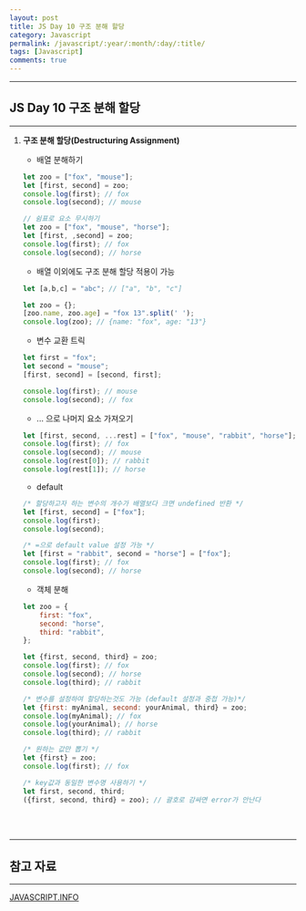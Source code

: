 ```yaml
---
layout: post
title: JS Day 10 구조 분해 할당
category: Javascript
permalink: /javascript/:year/:month/:day/:title/
tags: [Javascript]
comments: true
---
```


---

## JS Day 10 구조 분해 할당

---

1. **구조 분해 할당(Destructuring Assignment)**

   * 배열 분해하기

   ```javascript
   let zoo = ["fox", "mouse"];
   let [first, second] = zoo;
   console.log(first); // fox
   console.log(second); // mouse
   
   // 쉼표로 요소 무시하기
   let zoo = ["fox", "mouse", "horse"];
   let [first, ,second] = zoo;
   console.log(first); // fox
   console.log(second); // horse
   ```

   * 배열 이외에도 구조 분해 할당 적용이 가능

   ```javascript
   let [a,b,c] = "abc"; // ["a", "b", "c"]
   
   let zoo = {};
   [zoo.name, zoo.age] = "fox 13".split(' ');
   console.log(zoo); // {name: "fox", age: "13"}
   ```

   * 변수 교환 트릭

   ```javascript
   let first = "fox";
   let second = "mouse";
   [first, second] = [second, first];
   
   console.log(first); // mouse
   console.log(second); // fox
   ```

   * ... 으로 나머지 요소 가져오기

   ```javascript
   let [first, second, ...rest] = ["fox", "mouse", "rabbit", "horse"];
   console.log(first); // fox
   console.log(second); // mouse
   console.log(rest[0]); // rabbit
   console.log(rest[1]); // horse
   ```

   * default

   ```javascript
   /* 할당하고자 하는 변수의 개수가 배열보다 크면 undefined 반환 */
   let [first, second] = ["fox"];
   console.log(first);
   console.log(second);
   
   /* =으로 default value 설정 가능 */
   let [first = "rabbit", second = "horse"] = ["fox"];
   console.log(first); // fox
   console.log(second); // horse
   ```

   * 객체 분해

   ```javascript
   let zoo = {
       first: "fox",
       second: "horse",
       third: "rabbit",
   };
   
   let {first, second, third} = zoo;
   console.log(first); // fox
   console.log(second); // horse
   console.log(third); // rabbit
   
   /* 변수를 설정하여 할당하는것도 가능 (default 설정과 중첩 가능)*/
   let {first: myAnimal, second: yourAnimal, third} = zoo;
   console.log(myAnimal); // fox
   console.log(yourAnimal); // horse
   console.log(third); // rabbit
   
   /* 원하는 값만 뽑기 */
   let {first} = zoo;
   console.log(first); // fox
   
   /* key값과 동일한 변수명 사용하기 */
   let first, second, third;
   ({first, second, third} = zoo); // 괄호로 감싸면 error가 안난다
   ```

<br>

<br>

---

## 참고 자료

---

[JAVASCRIPT.INFO](https://ko.javascript.info/)